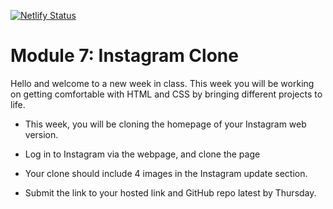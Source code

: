 [![Netlify Status](https://api.netlify.com/api/v1/badges/b91797e6-3af7-48bb-8c26-027661ccfcfa/deploy-status)](https://app.netlify.com/sites/instragram-demo-1/deploys)
# Module 7: Instagram Clone

Hello and welcome to a new week in class. This week you will be working on getting comfortable with HTML and CSS by bringing different projects to life. 

- This week, you will be cloning the homepage of your Instagram web version.

- Log in to Instagram via the webpage, and clone the page
- Your clone should include 4 images in the Instagram update section.&nbsp;
- Submit the link to your hosted link and GitHub repo latest by Thursday. 